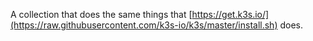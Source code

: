 A collection that does the same things that [https://get.k3s.io/](https://raw.githubusercontent.com/k3s-io/k3s/master/install.sh) does.
